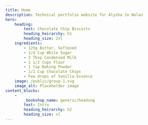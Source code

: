 ```yaml
---
title: Home
description: Technical portfolio website for Alysha Jo Nolan
hero:
    heading:
        text: Chocolate Chip Biscuits
        heading_heirarchy: h1
        heading_size: 2xl
    ingredients:
        - 125g Butter, Softened
        - 1/4 Cup White Sugar
        - 3 Tbsp Condensed Milk
        - 1 1/2 Cups Flour
        - 1 tsp Baking Powder
        - 1/2 Cup Chocolate Chips
        - Few drops of Vanilla Essence
    image: /public/group-1.svg
    image_alt: Placeholder image
content_blocks:
    -
        _bookshop_name: generic/heading
        text: Intro
        heading_heirarchy: h2
        heading_size: xl
---
```


